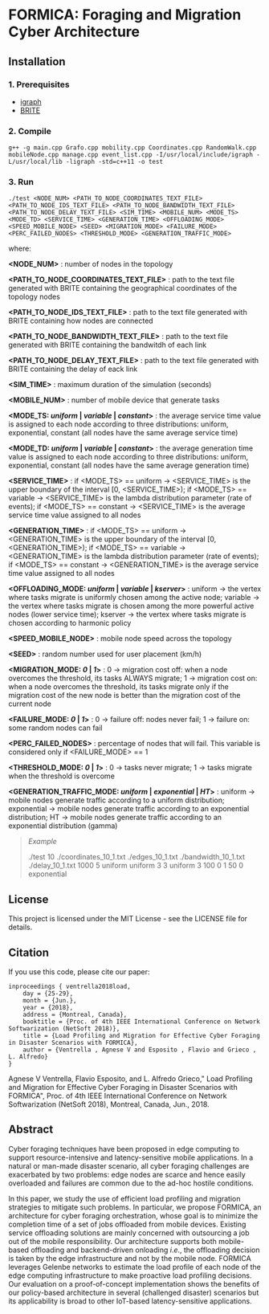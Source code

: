 # FORMICA: Foraging and Migration Cyber Architecture
## Installation
### 1. Prerequisites
* [igraph](http://igraph.org/c/)
* [BRITE](https://www.cs.bu.edu/brite/)
### 2. Compile
```
g++ -g main.cpp Grafo.cpp mobility.cpp Coordinates.cpp RandomWalk.cpp mobileNode.cpp manage.cpp event_list.cpp -I/usr/local/include/igraph -L/usr/local/lib -ligraph -std=c++11 -o test
```


### 3. Run 
```
./test <NODE_NUM> <PATH_TO_NODE_COORDINATES_TEXT_FILE> <PATH_TO_NODE_IDS_TEXT_FILE> <PATH_TO_NODE_BANDWIDTH_TEXT_FILE> <PATH_TO_NODE_DELAY_TEXT_FILE> <SIM_TIME> <MOBILE_NUM> <MODE_TS> <MODE_TD> <SERVICE_TIME> <GENERATION_TIME> <OFFLOADING_MODE> <SPEED_MOBILE_NODE> <SEED> <MIGRATION_MODE> <FAILURE_MODE> <PERC_FAILED_NODES> <THRESHOLD_MODE> <GENERATION_TRAFFIC_MODE>
```
where:

**\<NODE_NUM\>** : number of nodes in the topology

**\<PATH_TO_NODE_COORDINATES_TEXT_FILE\>** : path to the text file generated with BRITE containing the geographical coordinates of the topology nodes

**\<PATH_TO_NODE_IDS_TEXT_FILE\>** : path to the text file generated with BRITE containing how nodes are connected

**\<PATH_TO_NODE_BANDWIDTH_TEXT_FILE\>** : path to the text file generated with BRITE containing the bandwitdh of each link

**\<PATH_TO_NODE_DELAY_TEXT_FILE\>** : path to the text file generated with BRITE containing the delay of eack link

**\<SIM_TIME\>** : maximum duration of the simulation (seconds)

**\<MOBILE_NUM\>** : number of mobile device that generate tasks

**\<MODE_TS: _uniform_ | _variable_ | _constant_\>** :  the average service time value is assigned to each node according to three distributions: uniform, exponential, constant (all nodes have the same average service time) 

**\<MODE_TD: _uniform_ | _variable_ | _constant_\>** : the average generation time value is assigned to each node according to three distributions: uniform, exponential, constant (all nodes have the same average generation time) 

**\<SERVICE_TIME\>** : if <MODE_TS> == uniform -> <SERVICE_TIME> is the upper boundary of the interval \[0, <SERVICE_TIME>); if <MODE_TS> == variable -> <SERVICE_TIME> is the lambda distribution parameter (rate of events); if <MODE_TS> == constant -> <SERVICE_TIME> is the average service time value assigned to all nodes

**\<GENERATION_TIME\>** : if <MODE_TS> == uniform -> <GENERATION_TIME> is the upper boundary of the interval \[0, <GENERATION_TIME>); if <MODE_TS> == variable -> <GENERATION_TIME> is the lambda distribution parameter (rate of events); if <MODE_TS> == constant -> <GENERATION_TIME> is the average service time value assigned to all nodes

**\<OFFLOADING_MODE: _uniform_ | _variable_ | _kserver_\>** : uniform -> the vertex where tasks migrate is uniformly chosen among the active node; variable -> the vertex where tasks migrate is chosen among the more powerful active nodes (lower service time); kserver -> the vertex where tasks migrate is chosen according  to harmonic policy

**\<SPEED_MOBILE_NODE\>** : mobile node speed across the topology

**\<SEED\>** : random number used for user placement (km/h)

**\<MIGRATION_MODE: _0_ | _1_\>** : 0 -> migration cost off: when a node overcomes the threshold, its tasks ALWAYS migrate; 1 -> migration cost on: when a node overcomes the threshold, its tasks migrate only if the migration cost of the new node is better than the migration cost of the current node

**\<FAILURE_MODE: _0_ | _1_\>** : 0 -> failure off: nodes never fail; 1 -> failure on: some random nodes can fail

**\<PERC_FAILED_NODES\>** : percentage of nodes that will fail. This variable is considered only if <FAILURE_MODE> == 1

**\<THRESHOLD_MODE: _0_ | _1_\>** : 0 -> tasks never migrate; 1 -> tasks migrate when the threshold is overcome

**\<GENERATION_TRAFFIC_MODE: _uniform_ | _exponential_ | _HT_\>** : uniform -> mobile nodes generate traffic according to a uniform distribution; exponential -> mobile nodes generate traffic according to an exponential distribution; HT -> mobile nodes generate traffic according to an exponential distribution (gamma)

> *Example*
> 
> ./test 10 ./coordinates_10_1.txt ./edges_10_1.txt ./bandwidth_10_1.txt ./delay_10_1.txt 1000 5 uniform uniform 3 3 uniform 3 100 0 1 50 0 exponential

## License
This project is licensed under the MIT License - see the LICENSE file for details.

## Citation
If you use this code, please cite our paper:
```
inproceedings { ventrella2018load,
	day = {25-29},
	month = {Jun.},
	year = {2018},
	address = {Montreal, Canada},
	booktitle = {Proc. of 4th IEEE International Conference on Network Softwarization (NetSoft 2018)},
	title = {Load Profiling and Migration for Effective Cyber Foraging in Disaster Scenarios with FORMICA},
	author = {Ventrella , Agnese V and Esposito , Flavio and Grieco , L. Alfredo}
}
```
Agnese V Ventrella, Flavio Esposito, and L. Alfredo Grieco," Load Profiling and Migration for Effective Cyber Foraging in Disaster Scenarios with FORMICA", Proc. of 4th IEEE International Conference on Network Softwarization (NetSoft 2018), Montreal, Canada, Jun., 2018.

## Abstract
Cyber foraging techniques have been proposed in edge computing to support resource-intensive and latency-sensitive mobile applications.  In a natural or man-made disaster scenario, all cyber foraging challenges are exacerbated by two problems: edge nodes are scarce and hence easily overloaded and failures are common due to the ad-hoc hostile conditions.

In this paper, we study the use of efficient load profiling and migration strategies to mitigate such problems. In particular, we propose FORMICA, an architecture for cyber foraging orchestration, whose goal is to minimize the completion time of a set of  jobs offloaded from mobile devices. Existing service offloading solutions are mainly concerned with outsourcing a job out of the mobile responsibility.  Our architecture supports both mobile-based offloading and backend-driven onloading $i.e.$, the offloading decision is taken by the edge infrastructure and not by the mobile node. FORMICA leverages Gelenbe networks to estimate the load profile of each node of the edge computing infrastructure to make proactive load profiling decisions.
Our evaluation on a proof-of-concept implementation shows the benefits of our policy-based architecture in several (challenged disaster) scenarios but its applicability is broad to other IoT-based latency-sensitive applications.


